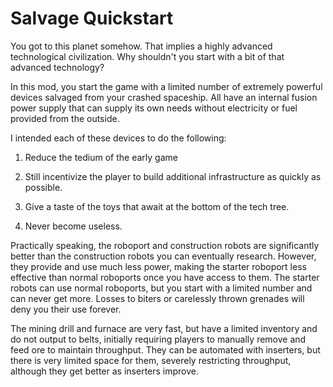 # Salvage Quickstart

You got to this planet somehow. That implies a highly advanced technological civilization. Why shouldn't you start with a bit of that advanced technology?

In this mod, you start the game with a limited number of extremely powerful devices salvaged from your crashed spaceship. All have an internal fusion power supply that can supply its own needs without electricity or fuel provided from the outside.

I intended each of these devices to do the following:

1. Reduce the tedium of the early game

1. Still incentivize the player to build additional infrastructure as quickly as possible.

1. Give a taste of the toys that await at the bottom of the tech tree.

1. Never become useless.

Practically speaking, the roboport and construction robots are
significantly better than the construction robots you can eventually
research. However, they provide and use much less power, making the
starter roboport less effective than normal roboports once you have
access to them. The starter robots can use normal roboports, but you
start with a limited number and can never get more. Losses to biters or
carelessly thrown grenades will deny you their use forever.

The mining drill and furnace are very fast, but have a limited inventory
and do not output to belts, initially requiring players to manually remove
and feed ore to maintain throughput. They can be automated with inserters,
but there is very limited space for them, severely restricting throughput,
although they get better as inserters improve.
